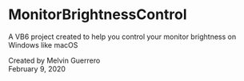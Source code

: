 # MonitorBrightnessControl
A VB6 project created to help you control your monitor brightness on Windows like macOS

Created by Melvin Guerrero<br/>
February 9, 2020
